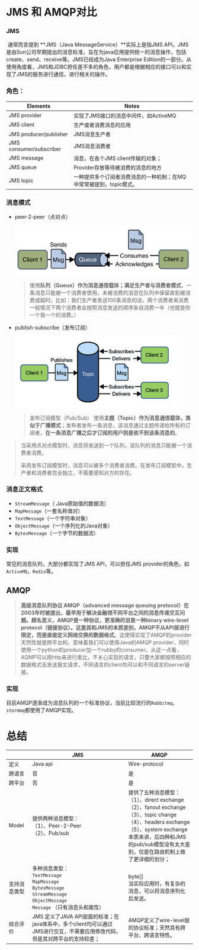 # JMS 和 AMQP对比

### JMS

​         通常而言提到 **JMS（Java MessageService）**实际上是指JMS API。JMS是由Sun公司早期提出的消息标准，旨在为java应用提供统一的消息操作，包括create、send、receive等。JMS已经成为Java Enterprise Edition的一部分。从使用角度看，JMS和JDBC担任差不多的角色，用户都是根据相应的接口可以和实现了JMS的服务进行通信，进行相关的操作。

### 角色：

| **Elements**            | **Notes**                                                    |
| ----------------------- | ------------------------------------------------------------ |
| JMS provider            | 实现了JMS接口的消息中间件，如ActiveMQ                        |
| JMS client              | 生产或者消费消息的应用                                       |
| JMS producer/publisher  | JMS消息生产者                                                |
| JMS consumer/subscriber | JMS消息消费者                                                |
| JMS message             | 消息，在各个JMS client传输的对象；                           |
| JMS queue               | Provider存放等待被消费的消息的地方                           |
| JMS topic               | 一种提供多个订阅者消费消息的一种机制；在MQ中常常被提到，topic模式。 |

### 消息模式

- peer-2-peer（点对点）

  ![1593312452889](../../image/1593312452889.png)

  > 使用**队列（Queue）作为消息通信载体；满足生产者与消费者模式**，一条消息只能被一个消费者使用，未被消费的消息在队列中保留直到被消费或超时。比如：我们生产者发送100条消息的话，两个消费者来消费一般情况下两个消费者会按照消息发送的顺序各自消费一半（也就是你一个我一个的消费。）

  

- publish-subscribe（发布订阅）

  ![1593312465881](../../image/1593312465881.png)

  > 发布订阅模型（Pub/Sub） 使用**主题（Topic）作为消息通信载体，类似于广播模式**；发布者发布一条消息，该消息通过主题传递给所有的订阅者，**在一条消息广播之后才订阅的用户则是收不到该条消息的**。



> 当采用点对点模型时，消息将发送到一个队列，该队列的消息只能被一个消费者消费。
>
> 采用发布订阅模型时，消息可以被多个消费者消费。在发布订阅模型中，生产者和消费者完全独立，不需要感知对方的存在。

### 消息正文格式

- `StreamMessage`（ Java原始值的数据流）
- `MapMessage`（一套名称值对）
- `TextMessage`（一个字符串对象）
- `ObjectMessage`（一个序列化的Java对象）
- `BytesMessage`（一个字节的数据流）

 ### 实现

常见的消息队列，大部分都实现了JMS API，可以担任JMS provider的角色，如`ActiveMQ`，`Redis`等。

## AMQP

> **高级消息队列协议 AMQP（advanced message queuing protocol）**在2003年时被提出，最早用于解决金融领不同平台之间的消息传递交互问题。顾名思义，**AMQP是一种协议**，更准确的说是一种binary wire-level protocol（链接协议）。**这是其和JMS的本质差别**，**AMQP不从API层进行限定**，而是**直接定义网络交换的数据格式**。这使得实现了AMQP的provider天然性就是跨平台的。意味着我们可以使用Java的AMQP provider，同时使用一个python的producer加一个rubby的consumer。从这一点看，AQMP可以用http来进行类比，不关心实现的语言，只要大家都按照相应的数据格式去发送报文请求，不同语言的client均可以和不同语言的server链接。



### 实现

 目前AMQP逐渐成为消息队列的一个标准协议，当前比较流行的`Rabbitmq`、`stormmq`都使用了AMQP实现。

# 总结

|              | JMS                                                          | AMQP                                                         |
| ------------ | ------------------------------------------------------------ | ------------------------------------------------------------ |
| 定义         | Java api                                                     | Wire-protocol                                                |
| 跨语言       | 否                                                           | 是                                                           |
| 跨平台       | 否                                                           | 是                                                           |
| Model        | 提供两种消息模型：<br/>（1）、Peer-2-Peer<br/>（2）、Pub/sub | 提供了五种消息模型：<br/>（1）、direct exchange<br/>（2）、fanout exchange<br/>（3）、topic change<br/>（4）、headers exchange<br/>（5）、system exchange<br/>本质来讲，后四种和JMS的pub/sub模型没有太大差别，仅是在路由机制上做了更详细的划分； |
| 支持消息类型 | 多种消息类型：<br/>`TextMessage`<br/>`MapMessage`<br/>`BytesMessage`<br/>`StreamMessage`<br/>`ObjectMessage`<br/>`Message` （只有消息头和属性） | byte[]<br/>当实际应用时，有复杂的消息，可以将消息序列化后发送。 |
| 综合评价     | JMS 定义了JAVA API层面的标准；在java体系中，多个client均可以通过JMS进行交互，不需要应用修改代码，但是其对跨平台的支持较差； | AMQP定义了wire-level层的协议标准；天然具有跨平台、跨语言特性。 |